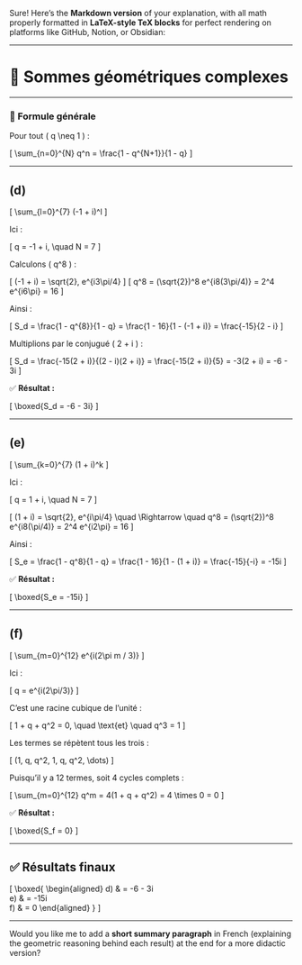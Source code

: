 Sure! Here’s the **Markdown version** of your explanation, with all math properly formatted in **LaTeX-style TeX blocks** for perfect rendering on platforms like GitHub, Notion, or Obsidian:

---

# 🌸 Sommes géométriques complexes

---

### 🔹 Formule générale

Pour tout ( q \neq 1 ) :

[
\sum_{n=0}^{N} q^n = \frac{1 - q^{N+1}}{1 - q}
]

---

## **(d)**

[
\sum_{l=0}^{7} (-1 + i)^l
]

Ici :

[
q = -1 + i, \quad N = 7
]

Calculons ( q^8 ) :

[
(-1 + i) = \sqrt{2}, e^{i3\pi/4}
]
[
q^8 = (\sqrt{2})^8 e^{i8(3\pi/4)} = 2^4 e^{i6\pi} = 16
]

Ainsi :

[
S_d = \frac{1 - q^{8}}{1 - q} = \frac{1 - 16}{1 - (-1 + i)} = \frac{-15}{2 - i}
]

Multiplions par le conjugué ( 2 + i ) :

[
S_d = \frac{-15(2 + i)}{(2 - i)(2 + i)} = \frac{-15(2 + i)}{5} = -3(2 + i) = -6 - 3i
]

✅ **Résultat :**

[
\boxed{S_d = -6 - 3i}
]

---

## **(e)**

[
\sum_{k=0}^{7} (1 + i)^k
]

Ici :

[
q = 1 + i, \quad N = 7
]

[
(1 + i) = \sqrt{2}, e^{i\pi/4} \quad \Rightarrow \quad q^8 = (\sqrt{2})^8 e^{i8(\pi/4)} = 2^4 e^{i2\pi} = 16
]

Ainsi :

[
S_e = \frac{1 - q^8}{1 - q} = \frac{1 - 16}{1 - (1 + i)} = \frac{-15}{-i} = -15i
]

✅ **Résultat :**

[
\boxed{S_e = -15i}
]

---

## **(f)**

[
\sum_{m=0}^{12} e^{i(2\pi m / 3)}
]

Ici :

[
q = e^{i(2\pi/3)}
]

C’est une racine cubique de l’unité :

[
1 + q + q^2 = 0, \quad \text{et} \quad q^3 = 1
]

Les termes se répètent tous les trois :

[
(1, q, q^2, 1, q, q^2, \dots)
]

Puisqu’il y a 12 termes, soit 4 cycles complets :

[
\sum_{m=0}^{12} q^m = 4(1 + q + q^2) = 4 \times 0 = 0
]

✅ **Résultat :**

[
\boxed{S_f = 0}
]

---

## ✅ **Résultats finaux**

[
\boxed{
\begin{aligned}
d) & = -6 - 3i \
e) & = -15i \
f) & = 0
\end{aligned}
}
]

---

Would you like me to add a **short summary paragraph** in French (explaining the geometric reasoning behind each result) at the end for a more didactic version?

